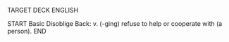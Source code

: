 TARGET DECK
ENGLISH

START
Basic
Disoblige
Back: v. (-ging) refuse to help or cooperate with (a person).
END
